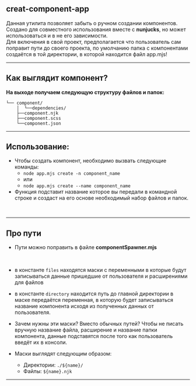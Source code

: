 ## creat-component-app
<p>
  Данная утилита позволяет забыть о ручном создании компонентов.
  <br>
  Создано для совместного использования вместе с <b>nunjucks</b>, но может использоваться и в не его зависимости.
  <br>
  Для включения в свой проект, предполагается что пользователь сам поправит пути до своего проекта, по умолчанию папка с компонентами создаётся в той директории, в которой находится файл app.mjs!
</p>

***

## Как выглядит компонент?

<b>На выходе получаем следующую структуру файлов и папок:</b>
<br>

```
└── component/
    │  └──dependencies/
    ├──component.njk
    ├──component.scss
    └──component.json
```

***

## Использование:
* Чтобы создать компонент, необходимо вызвать следующие команды:
  * ```node app.mjs create -n component_name```
  * или
  * ```node app.mjs create --name component_name```
* Функция подставит название которое вы передали в командной строке и создаст на его основе необходимый набор файлов и папок. 

<br>

***

## Про пути
- Пути можно поправить в файле <b>componentSpawner.mjs</b>
<br>

* в константе ```files``` находятся маски с переменными в которые будут записываться данные пришедшие от пользователя и расширениями для файлов

* в константе ```directory``` находится путь до главной директории в маске передаётся переменная, в которую будет записываться название компонента исходя из полученных данных от пользователя.

* Зачем нужны эти маски? Вместо обычных путей? Чтобы не писать вручную название файла, расширение и название папки компонента, данные подставятся после того как пользователь введёт их в консоли.

* Маски выглядят следующим образом:
  * Директории: ```./${name}/```
  * Файлы: ```${name}.njk```

***
